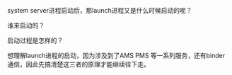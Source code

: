 system server进程启动后，那launch进程又是什么时候启动的呢？

谁来启动的？

启动过程是怎样的？

想理解launch进程的启动，因为涉及到了AMS PMS 等一系列服务，还有binder通信，因此先搞清楚这三者的原理才能继续往下走。











